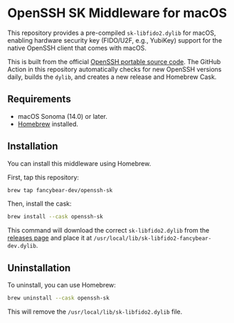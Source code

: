 # OpenSSH SK Middleware for macOS

This repository provides a pre-compiled `sk-libfido2.dylib` for macOS, enabling hardware security key (FIDO/U2F, e.g., YubiKey) support for the native OpenSSH client that comes with macOS.

This is built from the official [OpenSSH portable source code](https://github.com/openssh/openssh-portable). The GitHub Action in this repository automatically checks for new OpenSSH versions daily, builds the `dylib`, and creates a new release and Homebrew Cask.

## Requirements

- macOS Sonoma (14.0) or later.
- [Homebrew](https://brew.sh/) installed.

## Installation

You can install this middleware using Homebrew.

First, tap this repository:
```sh
brew tap fancybear-dev/openssh-sk
```

Then, install the cask:
```sh
brew install --cask openssh-sk
```

This command will download the correct `sk-libfido2.dylib` from the [releases page](https://github.com/fancybear-dev/homebrew-openssh-sk/releases) and place it at `/usr/local/lib/sk-libfido2-fancybear-dev.dylib`.

## Uninstallation

To uninstall, you can use Homebrew:

```sh
brew uninstall --cask openssh-sk
```

This will remove the `/usr/local/lib/sk-libfido2.dylib` file.